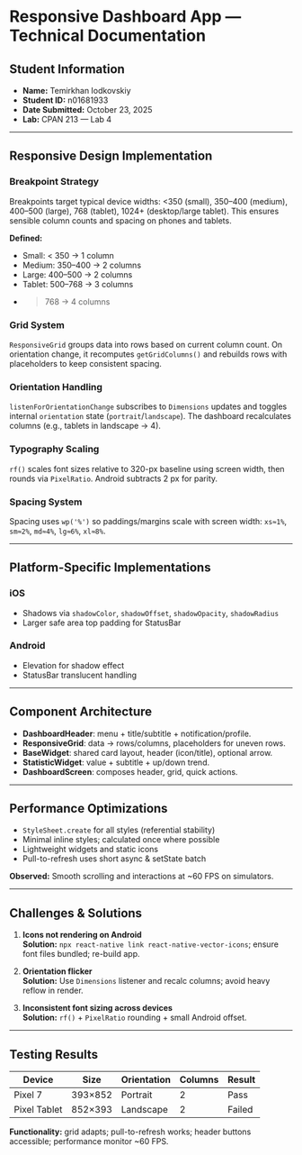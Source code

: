 # Responsive Dashboard App — Technical Documentation

## Student Information
- **Name:** Temirkhan Iodkovskiy
- **Student ID:** n01681933
- **Date Submitted:** October 23, 2025
- **Lab:** CPAN 213 — Lab 4

---

## Responsive Design Implementation

### Breakpoint Strategy
Breakpoints target typical device widths: <350 (small), 350–400 (medium), 400–500 (large), 768 (tablet), 1024+ (desktop/large tablet). This ensures sensible column counts and spacing on phones and tablets.

**Defined:**
- Small: < 350 → 1 column
- Medium: 350–400 → 2 columns
- Large: 400–500 → 2 columns
- Tablet: 500–768 → 3 columns
- >768 → 4 columns

### Grid System
`ResponsiveGrid` groups data into rows based on current column count. On orientation change, it recomputes `getGridColumns()` and rebuilds rows with placeholders to keep consistent spacing.

### Orientation Handling
`listenForOrientationChange` subscribes to `Dimensions` updates and toggles internal `orientation` state (`portrait`/`landscape`). The dashboard recalculates columns (e.g., tablets in landscape → 4).

### Typography Scaling
`rf()` scales font sizes relative to 320-px baseline using screen width, then rounds via `PixelRatio`. Android subtracts 2 px for parity.

### Spacing System
Spacing uses `wp('%')` so paddings/margins scale with screen width: `xs≈1%`, `sm≈2%`, `md≈4%`, `lg≈6%`, `xl≈8%`.

---

## Platform-Specific Implementations

### iOS
- Shadows via `shadowColor`, `shadowOffset`, `shadowOpacity`, `shadowRadius`
- Larger safe area top padding for StatusBar

### Android
- Elevation for shadow effect
- StatusBar translucent handling

---

## Component Architecture

- **DashboardHeader**: menu + title/subtitle + notification/profile.
- **ResponsiveGrid**: data → rows/columns, placeholders for uneven rows.
- **BaseWidget**: shared card layout, header (icon/title), optional arrow.
- **StatisticWidget**: value + subtitle + up/down trend.
- **DashboardScreen**: composes header, grid, quick actions.

---

## Performance Optimizations

- `StyleSheet.create` for all styles (referential stability)
- Minimal inline styles; calculated once where possible
- Lightweight widgets and static icons
- Pull-to-refresh uses short async & setState batch

**Observed:** Smooth scrolling and interactions at ~60 FPS on simulators.

---

## Challenges & Solutions

1) **Icons not rendering on Android**  
**Solution:** `npx react-native link react-native-vector-icons`; ensure font files bundled; re-build app.

2) **Orientation flicker**  
**Solution:** Use `Dimensions` listener and recalc columns; avoid heavy reflow in render.

3) **Inconsistent font sizing across devices**  
**Solution:** `rf()` + `PixelRatio` rounding + small Android offset.

---

## Testing Results

| Device         | Size      | Orientation | Columns | Result |
|----------------|-----------|-------------|---------|--------|
| Pixel 7        | 393×852   | Portrait    | 2       | Pass   |
| Pixel Tablet   | 852×393   | Landscape   | 2       | Failed |

**Functionality:** grid adapts; pull-to-refresh works; header buttons accessible; performance monitor ~60 FPS.